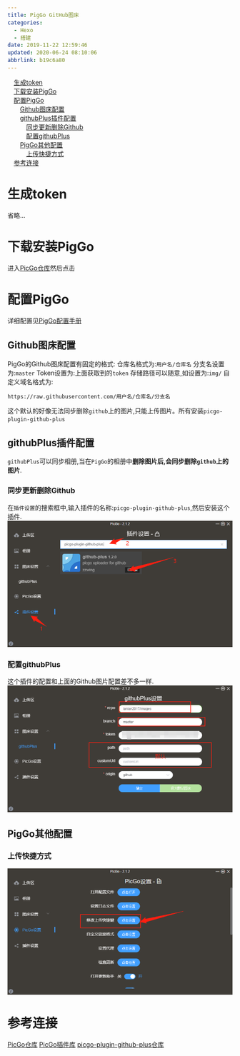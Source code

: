 ```yaml
---
title: PigGo GitHub图床
categories: 
  - Hexo
  - 搭建
date: 2019-11-22 12:59:46
updated: 2020-06-24 08:10:06
abbrlink: b19c6a80
---
```

<div id='my_toc'><a href="/blog/b19c6a80/#生成token" class="header_1">生成token</a>&nbsp;<br><a href="/blog/b19c6a80/#下载安装PigGo" class="header_1">下载安装PigGo</a>&nbsp;<br><a href="/blog/b19c6a80/#配置PigGo" class="header_1">配置PigGo</a>&nbsp;<br><a href="/blog/b19c6a80/#Github图床配置" class="header_2">Github图床配置</a>&nbsp;<br><a href="/blog/b19c6a80/#githubPlus插件配置" class="header_2">githubPlus插件配置</a>&nbsp;<br><a href="/blog/b19c6a80/#同步更新删除Github" class="header_3">同步更新删除Github</a>&nbsp;<br><a href="/blog/b19c6a80/#配置githubPlus" class="header_3">配置githubPlus</a>&nbsp;<br><a href="/blog/b19c6a80/#PigGo其他配置" class="header_2">PigGo其他配置</a>&nbsp;<br><a href="/blog/b19c6a80/#上传快捷方式" class="header_3">上传快捷方式</a>&nbsp;<br><a href="/blog/b19c6a80/#参考连接" class="header_1">参考连接</a>&nbsp;<br></div>
<style>.header_1{margin-left: 1em;}.header_2{margin-left: 2em;}.header_3{margin-left: 3em;}.header_4{margin-left: 4em;}.header_5{margin-left: 5em;}.header_6{margin-left: 6em;}</style>
<!--more-->
<script>if (navigator.platform.search('arm')==-1){document.getElementById('my_toc').style.display = 'none';}var e,p = document.getElementsByTagName('p');while (p.length>0) {e = p[0];e.parentElement.removeChild(e);}</script>

<!--end-->
# 生成token #
省略...
# 下载安装PigGo #
进入[PicGo仓库](https://github.com/Molunerfinn/PicGo)然后点击
# 配置PigGo #
详细配置见[PigGo配置手册](https://picgo.github.io/PicGo-Doc/zh/guide/#%E5%BA%94%E7%94%A8%E8%AF%B4%E6%98%8E)
## Github图床配置 ##
PigGo的Github图床配置有固定的格式:
仓库名格式为:`用户名/仓库名`
分支名设置为:`master`
Token设置为:上面获取到的`token`
存储路径可以随意,如设置为:`img/`
自定义域名格式为:
```
https://raw.githubusercontent.com/用户名/仓库名/分支名
```
这个默认的好像无法同步删除`github`上的图片,只能上传图片。所有安装`picgo-plugin-github-plus`
## githubPlus插件配置 ##
`githubPlus`可以同步相册,当在`PigGo`的相册中**删除图片后,会同步删除`github`上的图片**.
### 同步更新删除Github ###
在`插件设置`的搜索框中,输入插件的名称:`picgo-plugin-github-plus`,然后安装这个插件.
![](https://raw.githubusercontent.com/lanlan2017/images/master/Hexo/PicGo/install_plug_in.png)
### 配置githubPlus ###
这个插件的配置和上面的Github图片配置差不多一样.
![图片](https://raw.githubusercontent.com/lanlan2017/images/master/Hexo/PigGo/githubPlusSettings.png)
## PigGo其他配置 ##
### 上传快捷方式 ###
![图片_配置快捷方式](https://raw.githubusercontent.com/lanlan2017/images/master/img/Hexo/PicGo/KeyboardSetting.png)
# 参考连接 #
[PicGo仓库](https://github.com/Molunerfinn/PicGo)
[PicGo插件库](https://github.com/PicGo/Awesome-PicGo)
[picgo-plugin-github-plus仓库](https://github.com/zWingz/picgo-plugin-github-plus)
